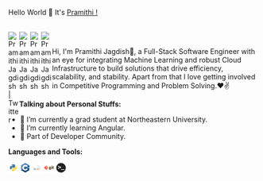 Hello World 👋 It's [Pramithi !](https://pramitij.github.io)

<br/>

<a href="https://twitter.com/ByteBabe_">
<img align="left" alt="Pramithi Jagdish | Twitter" width="22px" src="https://cdn.jsdelivr.net/npm/simple-icons@v3/icons/twitter.svg" />
</a>

<a href="https://www.linkedin.com/in/pramithi-jagdish/">
<img align="left" alt="Pramithi Jagdish" width="22px" src="https://www.svgrepo.com/show/110195/linkedin.svg" />
  
<!-- <img align="left" alt="Pramithi Jagdish" width="22px" src="https://cdn.jsdelivr.net/npm/simple-icons@v3/icons/linkedin.svg" /> -->
</a>

<a href="https://medium.com/@bytebabe">
<img align="left" alt="Pramithi Jagdish" width="22px" src="https://www.svgrepo.com/show/512457/medium-149.svg" />
<!-- <img align="left" alt="Pramithi Jagdish" width="22px" src="https://cdn.jsdelivr.net/npm/simple-icons@v3/icons/medium.svg" /> -->
</a> 
<a href="https://www.instagram.com/pramithijagdish/">
<img align="left" alt="Pramithi Jagdish" width="22px" src="https://www.svgrepo.com/show/14412/instagram.svg" />
<!-- <img align="left" alt="Pramithi Jagdish" width="22px" src="https://cdn.jsdelivr.net/npm/simple-icons@v3/icons/instagram.svg" /> -->  
</a>
<br />

Hi, I'm Pramithi Jagdish🙌, a Full-Stack Software Engineer with an eye for integrating Machine Learning and robust Cloud Infrastructure to build solutions that drive efficiency, scalability, and stability. Apart from that I love getting involved in Competitive Programming and Problem Solving.❤✌


**Talking about Personal Stuffs:**

- 🔭 I’m currently a grad student at Northeastern University.
- 🌱 I’m currently learning Angular.
- 👯 Part of Developer Community.
<!--
- 💬 Ask me about anything , Would love to answer them.✌
- 📫 How to reach me: Any of the Social-Media Platform 
- ⚡ Check out my recent [Blogs](https://medium.com/@saketprag322)
- 📝[Portfolio](https://sakigo9.github.io/MyPortfolio/)
- ✨ I can draw too.[ArtGallery](https://www.instagram.com/finding_my.way/)



**Community**
- Google Developer Group Bengaluru
- HackClub NMIT
- Tensorflow Community Bengaluru
- Girlscript Foundation
- Coding Ninja
-->  
**Languages and Tools:**


<code><img height="20" src="https://raw.githubusercontent.com/github/explore/80688e429a7d4ef2fca1e82350fe8e3517d3494d/topics/python/python.png"></code>
<code><img height="20" src="https://raw.githubusercontent.com/github/explore/80688e429a7d4ef2fca1e82350fe8e3517d3494d/topics/cpp/cpp.png"></code>
<code><img height="20" src="https://raw.githubusercontent.com/github/explore/80688e429a7d4ef2fca1e82350fe8e3517d3494d/topics/mysql/mysql.png"></code>
<code><img height="20" src="https://raw.githubusercontent.com/github/explore/80688e429a7d4ef2fca1e82350fe8e3517d3494d/topics/git/git.png"></code>
<code><img height="20" src="https://raw.githubusercontent.com/github/explore/80688e429a7d4ef2fca1e82350fe8e3517d3494d/topics/terminal/terminal.png"></code>

<!--
![Sakigo's github stats](https://github-readme-stats.vercel.app/api?username=sakigo9&show_icons=true&hide_border=true)

**pramitij/pramitij** is a ✨ _special_ ✨ repository because its `README.md` (this file) appears on your GitHub profile.

Here are some ideas to get you started:

- 🔭 I’m currently working on ...
- 🌱 I’m currently learning ...
- 👯 I’m looking to collaborate on ...
- 🤔 I’m looking for help with ...
- 💬 Ask me about ...
- 📫 How to reach me: ...
- 😄 Pronouns: ...
- ⚡ Fun fact: ...
-->

